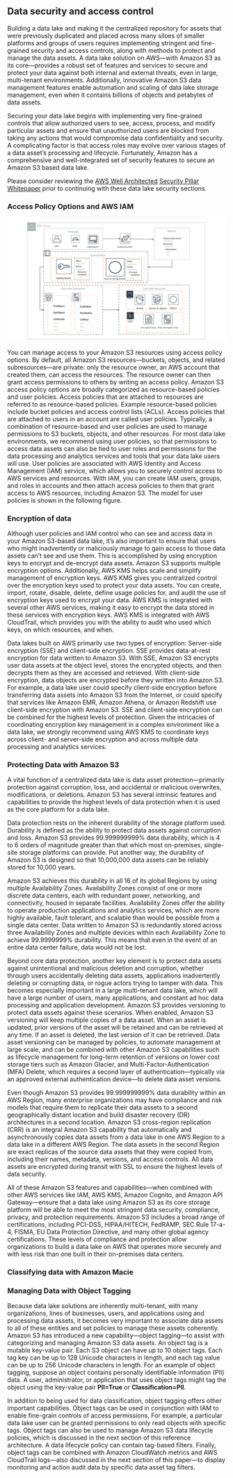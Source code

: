 ## Data security and access control

Building a data lake and making it the centralized repository for assets that were previously duplicated and placed across many siloes of smaller platforms and groups of users requires implementing stringent and fine-grained security and access controls, along with methods to protect and manage the data assets. A data lake solution on AWS—with Amazon S3 as its core—provides a robust set of features and services to secure and protect your data against both internal and external threats, even in large, multi-tenant environments. Additionally, innovative Amazon S3 data management features enable automation and scaling of data lake storage management, even when it contains billions of objects and petabytes of data assets.

Securing your data lake begins with implementing very fine-grained controls that allow authorized users to see, access, process, and modify particular assets and ensure that unauthorized users are blocked from taking any actions that would compromise data confidentiality and security. A complicating factor is that access roles may evolve over various stages of a data asset’s processing and lifecycle. Fortunately, Amazon has a comprehensive and well-integrated set of security features to secure an Amazon S3 based data lake.

Please consider reviewing the [AWS Well Architected](https://aws.amazon.com/architecture/well-architected/) [Security Pillar Whitepaper](https://d1.awsstatic.com/whitepapers/architecture/AWS-Security-Pillar.pdf) prior to continuing with these data lake security sections.

### Access Policy Options and AWS IAM

![Data Security and Data Protection with IAM](data-security-data-protection-using-iam.png)

You can manage access to your Amazon S3 resources using access policy options. By default, all Amazon S3 resources—buckets, objects, and related subresources—are private: only the resource owner, an AWS account that created them, can access the resources. The resource owner can then grant access permissions to others by writing an access policy. Amazon S3 access policy options are broadly categorized as resource-based policies and user policies. Access policies that are attached to resources are referred to as resource-based policies. Example resource-based policies include bucket policies and access control lists (ACLs). Access policies that are attached to users in an account are called user policies. Typically, a combination of resource-based and user policies are used to manage permissions to S3 buckets, objects, and other resources.
For most data lake environments, we recommend using user policies, so that permissions to access data assets can also be tied to user roles and permissions for the data processing and analytics services and tools that your data lake users will use. User policies are associated with AWS Identity and Access Management (IAM) service, which allows you to securely control access to AWS services and resources. With IAM, you can create IAM users, groups, and roles in accounts and then attach access policies to them that grant access to AWS resources, including Amazon S3. The model for user policies is shown in the following figure.

### Encryption of data

Although user policies and IAM control who can see and access data in your Amazon S3-based data lake, it’s also important to ensure that users who might inadvertently or maliciously manage to gain access to those data assets can’t see and use them. This is accomplished by using encryption keys to encrypt and de-encrypt data assets. Amazon S3 supports multiple encryption options. Additionally, AWS KMS helps scale and simplify management of encryption keys. AWS KMS gives you centralized control over the encryption keys used to protect your data assets. You can create, import, rotate, disable, delete, define usage policies for, and audit the use of encryption keys used to encrypt your data. AWS KMS is integrated with several other AWS services, making it easy to encrypt the data stored in these services with encryption keys. AWS KMS is integrated with AWS CloudTrail, which provides you with the ability to audit who used which keys, on which resources, and when.

Data lakes built on AWS primarily use two types of encryption: Server-side encryption (SSE) and client-side encryption. SSE provides data-at-rest encryption for data written to Amazon S3. With SSE, Amazon S3 encrypts user data assets at the object level, stores the encrypted objects, and then decrypts them as they are accessed and retrieved. With client-side encryption, data objects are encrypted before they written into Amazon S3. For example, a data lake user could specify client-side encryption before transferring data assets into Amazon S3 from the Internet, or could specify that services like Amazon EMR, Amazon Athena, or Amazon Redshift use client-side encryption with Amazon S3. SSE and client-side encryption can be combined for the highest levels of protection. Given the intricacies of coordinating encryption key management in a complex environment like a data lake, we strongly recommend using AWS KMS to coordinate keys across client- and server-side encryption and across multiple data processing and analytics services.

### Protecting Data with Amazon S3

A vital function of a centralized data lake is data asset protection—primarily protection against corruption, loss, and accidental or malicious overwrites, modifications, or deletions. Amazon S3 has several intrinsic features and capabilities to provide the highest levels of data protection when it is used as the core platform for a data lake.

Data protection rests on the inherent durability of the storage platform used. Durability is defined as the ability to protect data assets against corruption and loss. Amazon S3 provides 99.999999999% data durability, which is 4 to 6 orders of magnitude greater than that which most on-premises, single-site storage platforms can provide. Put another way, the durability of Amazon S3 is designed so that 10,000,000 data assets can be reliably stored for 10,000 years.

Amazon S3 achieves this durability in all 16 of its global Regions by using multiple Availability Zones. Availability Zones consist of one or more discrete data centers, each with redundant power, networking, and connectivity, housed in separate facilities. Availability Zones offer the ability to operate production applications and analytics services, which are more highly available, fault tolerant, and scalable than would be possible from a single data center. Data written to Amazon S3 is redundantly stored across three Availability Zones and multiple devices within each Availability Zone to achieve 99.9999999% durability. This means that even in the event of an entire data center failure, data would not be lost.

Beyond core data protection, another key element is to protect data assets against unintentional and malicious deletion and corruption, whether through users accidentally deleting data assets, applications inadvertently deleting or corrupting data, or rogue actors trying to tamper with data. This becomes especially important in a large multi-tenant data lake, which will have a large number of users, many applications, and constant ad hoc data processing and application development. Amazon S3 provides versioning to protect data assets against these scenarios. When enabled, Amazon S3 versioning will keep multiple copies of a data asset. When an asset is updated, prior versions of the asset will be retained and can be retrieved at any time. If an asset is deleted, the last version of it can be retrieved. Data asset versioning can be managed by policies, to automate management at large scale, and can be combined with other Amazon S3 capabilities such as lifecycle management for long-term retention of versions on lower cost storage tiers such as Amazon Glacier, and Multi-Factor-Authentication (MFA) Delete, which requires a second layer of authentication—typically via an approved external authentication device—to delete data asset versions.

Even though Amazon S3 provides 99.999999999% data durability within an AWS Region, many enterprise organizations may have compliance and risk models that require them to replicate their data assets to a second geographically distant location and build disaster recovery (DR) architectures in a second location. Amazon S3 cross-region replication (CRR) is an integral Amazon S3 capability that automatically and asynchronously copies data assets from a data lake in one AWS Region to a data lake in a different AWS Region. The data assets in the second Region are exact replicas of the source data assets that they were copied from, including their names, metadata, versions, and access controls. All data assets are encrypted during transit with SSL to ensure the highest levels of data security.

All of these Amazon S3 features and capabilities—when combined with other AWS services like IAM, AWS KMS, Amazon Cognito, and Amazon API Gateway—ensure that a data lake using Amazon S3 as its core storage platform will be able to meet the most stringent data security, compliance, privacy, and protection requirements. Amazon S3 includes a broad range of certifications, including PCI-DSS, HIPAA/HITECH, FedRAMP, SEC Rule 17-a-4, FISMA, EU Data Protection Directive, and many other global agency certifications. These levels of compliance and protection allow organizations to build a data lake on AWS that operates more securely and with less risk than one built in their on-premises data centers.

### Classifying data with Amazon Macie

### Managing Data with Object Tagging

Because data lake solutions are inherently multi-tenant, with many organizations, lines of businesses, users, and applications using and processing data assets, it becomes very important to associate data assets to all of these entities and set policies to manage these assets coherently. Amazon S3 has introduced a new capability—object tagging—to assist with categorizing and managing Amazon S3 data assets. An object tag is a mutable key-value pair. Each S3 object can have up to 10 object tags. Each tag key can be up to 128 Unicode characters in length, and each tag value can be up to 256 Unicode characters in length. For an example of object tagging, suppose an object contains personally identifiable information (PII) data. A user, administrator, or application that uses object tags might tag the object using the key-value pair **PII=True** or **Classification=PII**.

In addition to being used for data classification, object tagging offers other important capabilities. Object tags can be used in conjunction with IAM to enable fine-grain controls of access permissions, For example, a particular data lake user can be granted permissions to only read objects with specific tags. Object tags can also be used to manage Amazon S3 data lifecycle policies, which is discussed in the next section of this reference architecture. A data lifecycle policy can contain tag-based filters. Finally, object tags can be combined with Amazon CloudWatch metrics and AWS CloudTrail logs—also discussed in the next section of this paper—to display monitoring and action audit data by specific data asset tag filters.
